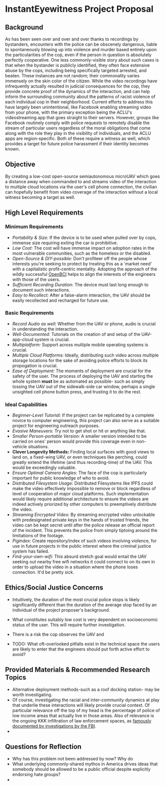 # InstantEyewitness Project Proposal

## Background

As has been seen over and over and over thanks to recordings by bystanders, encounters with the police can be obscenely dangerous, liable to spontaneously blowing up into violence and murder based entirely upon the particularities of the cop, even if the person in question is absolutely perfectly cooperative. One less commonly-visible story about such cases is that when the bystander is publicly identified, they often face extensive abuse by the cops, including being specifically targeted arrested, and beaten. These instances are not random; their commonality varies immensely on the skin color of the citizen. 
While the video recordings have infrequently actually resulted in judicial consequences for the cop, they provide concrete proof of the dynamics of the interaction, and can help inform the surrounding community about the patterns of racist violence of each individual cop in their neighborhood.
Current efforts to address this have largely been unintentional, like Facebook enabling streaming video from your phone, with the primary exception being the ACLU's videostreaming app that goes straight to their servers. However, groups like Facebook routinely comply with police requests to remotely disable the stream of particular users regardless of the moral obligations that come along with the role they play in the visibility of individuals, and the ACLU apps are region-specific. Both of these require a witness as well, which provides a target for future police harassment if their identity becomes known.

## Objective 

By creating a low-cost open-source semiautonomous microUAV which goes a distance away when commanded to and streams video of the interaction to multiple cloud locations via the user's cell phone connection, the civilian can hopefully benefit from video coverage of the interaction without a local witness becoming a target as well.

## High Level Requirements

### Minimum Requirements
+ *Portability & Size:* If the device is to be used when pulled over by cops, immense size requiring exiting the car is prohibitive.
+ *Low Cost:* The cost will have immense impact on adoption rates in the most vulnerable communities, such as the homeless or the disabled.
+ *Open-Source & DIY-possible:* Don't profiteer off the people whose interests you're seeking to protect by treating this as a 'market need' with a capitalistic profit-centric mentality. Adopting the approach of the wildly successful [OpenBCI](http://openbci.com/) helps to align the interests of the engineers with those of the users.
+ *Sufficient Recording Duration:* The device must last long enough to document such interactions.
+ *Easy to Recollect:* After a false-alarm interaction, the UAV should be easily recollected and recharged for future use.

### Basic Requirements
+ *Record Audio as well:* Whether from the UAV or phone, audio is crucial in understanding the interaction.
+ *Well-Documented:* Tutorials on the creation of and setup of the UAV-app-cloud system is crucial.
+ *Multiplatform:* Support across multiple mobile operating systems is crucial.
+ *Multiple Cloud Platforms:* Ideally, distributing such video across multiple storage locations for the sake of avoiding police efforts to block its propogation is crucial.
+ *Ease of Deployment:* The moments of deployment are crucial for the safety of the user. The process of deploying the UAV and starting the whole system **must** be as automated as possible- such as simply tossing the UAV out of the sidewalk-side car window, perhaps a single unsighted cell phone button press, and trusting it to do the rest.

### Ideal Capabilities
+ *Beginner-Level Tutorial:* If the project can be replicated by a complete novice to computer engineering, this project can also serve as a suitable project for engineering outreach purposes.
+ *Evasive Maneuvers:* Try not to get shot or hit or anything like that.
+ *Smaller Person-portable Version:* A smaller version intended to be carried on ones' person would provide this coverage even in non-vehicle situations.
+ **Clever Longevity Methods:** Finding local surfaces with good views to land on, a fixed-wing UAV, or even techniques like perching, could greatly extend the lifetime (and thus recording-time) of the UAV. This would be exceedingly valuable.
+ *Ensure Optimal Camera Angles:* The face of the cop is particularly important for public knowledge of who to avoid.
+ *Distributed Filesystem Usage:* Distributed Filesystems like IPFS could make the video effectively impossible to remove or block regardless of level of cooperation of major cloud platforms. Such implementation would likely require additional architecture to ensure the videos are indeed actively priorized by other computers to preemptively distribute the video.
+ *Streaming Encrypted Video:* By streaming encrypted video unlockable with predesignated private keys in the hands of trusted friends, the video can be kept secret until after the police release an official report of the incident. This prevents the police from simply tiptoing around the limitations of the footage.
+ *Pigindex:* Create repository/index of such videos involving violence, for use in future projects in the public interest where the criminal justice system has failed.
+ *Find-your-own-wifi:* This absurd stretch goal would entail the UAV seeking out nearby free wifi networks it could connect to on its own in order to upload the video in a situation where the phone loses connection. It'd be pretty sick.


## Ethics/Social Justice Concerns

+ Intuitively, the duration of the most crucial police stops is likely significantly different than the duration of the average stop faced by an individual of the project proposer's background.
+ What constitutes suitably low cost is very dependent on socioeconomic status of the user. This will require further investigation.
+ There is a risk the cop observes the UAV and 

+ TODO: What oft-overlooked pitfalls exist in the technical space the users are likely to enter that the engineers should put forth active effort to avoid?

## Provided Materials & Recommended Research Topics

+ Alternative deployment methods-such as a roof docking station- may be worth investigating.
+ Of course, investigating the racial and inter-community dynamics at play that underlie these interactions will likely provide crucial context. Of particular relevance off the top of my head is the percentage of police of low income areas that actually live in those areas. Also of relevance is the ongoing KKK infiltration of law enforcement spaces, as [famously documented by investigations by the FBI](http://www.pbs.org/newshour/rundown/fbi-white-supremacists-in-law-enforcement/).
+ 

## Questions for Reflection

+ Why has this problem not been addressed by now? Why do 
+ What underlying commonly-shared mythos in America drives ideas that somebody should be allowed to be a public official despite explicitly endorsing hate groups?
+ 

